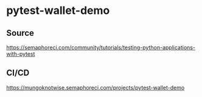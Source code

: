 # pytest-wallet-demo

## Source
https://semaphoreci.com/community/tutorials/testing-python-applications-with-pytest

## CI/CD
https://mungoknotwise.semaphoreci.com/projects/pytest-wallet-demo
